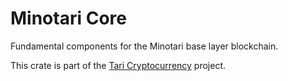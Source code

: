 # Minotari Core

Fundamental components for the Minotari base layer blockchain.

This crate is part of the [Tari Cryptocurrency](https://tari.com) project.
